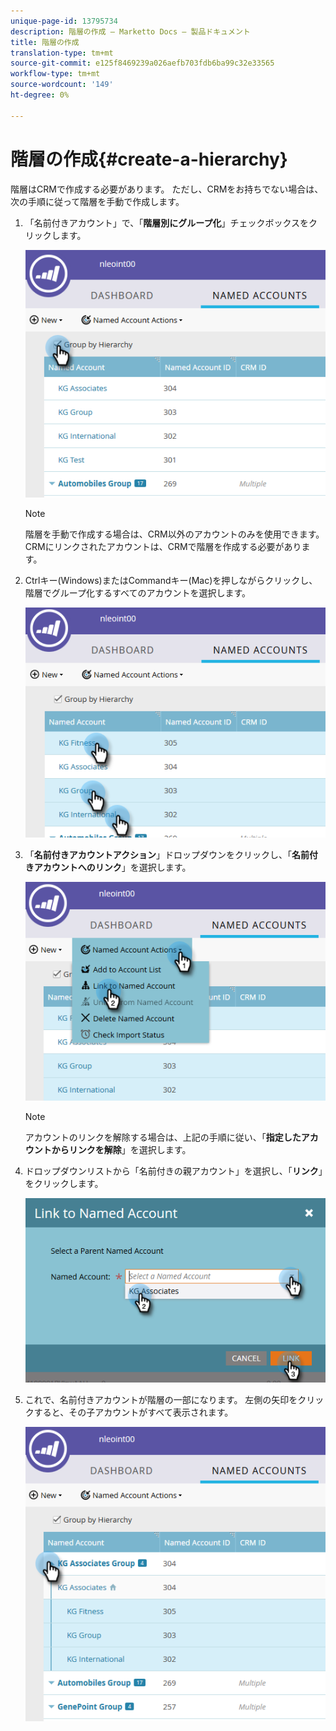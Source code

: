 ```yaml
---
unique-page-id: 13795734
description: 階層の作成 — Marketto Docs — 製品ドキュメント
title: 階層の作成
translation-type: tm+mt
source-git-commit: e125f8469239a026aefb703fdb6ba99c32e33565
workflow-type: tm+mt
source-wordcount: '149'
ht-degree: 0%

---
```



# 階層の作成{#create-a-hierarchy}

階層はCRMで作成する必要があります。 ただし、CRMをお持ちでない場合は、次の手順に従って階層を手動で作成します。

1. 「名前付きアカウント」で、「**階層別にグループ化**」チェックボックスをクリックします。

   ![](assets/create-a-hierarchy-1.png)

   >[!NOTE]
   >
   >階層を手動で作成する場合は、CRM以外のアカウントのみを使用できます。 CRMにリンクされたアカウントは、CRMで階層を作成する必要があります。

1. Ctrlキー(Windows)またはCommandキー(Mac)を押しながらクリックし、階層でグループ化するすべてのアカウントを選択します。

   ![](assets/create-a-hierarchy-2.png)

1. 「**名前付きアカウントアクション**」ドロップダウンをクリックし、「**名前付きアカウントへのリンク**」を選択します。

   ![](assets/create-a-hierarchy-3.png)

   >[!NOTE]
   >
   >アカウントのリンクを解除する場合は、上記の手順に従い、「**指定したアカウントからリンクを解除**」を選択します。

1. ドロップダウンリストから「名前付きの親アカウント」を選択し、「**リンク**」をクリックします。

   ![](assets/create-a-hierarchy-4.png)

1. これで、名前付きアカウントが階層の一部になります。 左側の矢印をクリックすると、その子アカウントがすべて表示されます。

   ![](assets/create-a-hierarchy-5.png)
